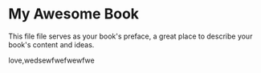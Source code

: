 # My Awesome Book

This file file serves as your book's preface, a great place to describe your book's content and ideas.

love,wedsewfwefwewfwe

